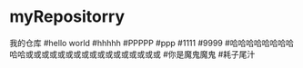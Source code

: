 # myRepositorry
我的仓库
#hello world
#hhhhh
#PPPPP
#ppp
#1111
#9999
#哈哈哈哈哈哈哈哈哈哈或或或或或或或或或或或或或或或或或
#你是魔鬼魔鬼
#耗子尾汁